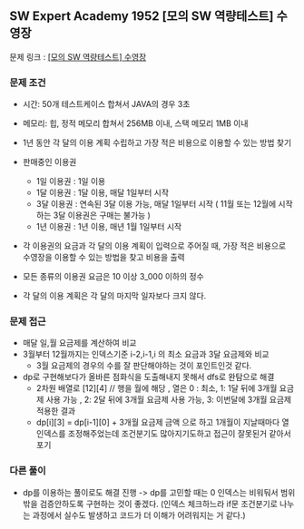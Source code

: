 ## SW Expert Academy 1952 [모의 SW 역량테스트] 수영장

문제
링크 : [[모의 SW 역량테스트] 수영장](https://swexpertacademy.com/main/code/problem/problemDetail.do?contestProbId=AV5PpFQaAQMDFAUq&categoryId=AV5PpFQaAQMDFAUq&categoryType=CODE&problemTitle=%EC%97%AD%EB%9F%89&orderBy=RECOMMEND_COUNT&selectCodeLang=ALL&select-1=&pageSize=10&pageIndex=1)

### 문제 조건

- 시간: 50개 테스트케이스 합쳐서 JAVA의 경우 3초
- 메모리: 힙, 정적 메모리 합쳐서 256MB 이내, 스택 메모리 1MB 이내

- 1년 동안 각 달의 이용 계획 수립하고 가장 적은 비용으로 이용할 수 있는 방법 찾기
- 판매중인 이용권
    - 1일 이용권 : 1일 이용
    - 1달 이용권 : 1달 이용, 매달 1일부터 시작
    - 3달 이용권 : 연속된 3달 이용 가능, 매달 1일부터 시작 ( 11월 또는 12월에 시작하는 3달 이용권은 구매는 불가능 )
    - 1년 이용권 : 1년 이용, 매년 1월 1일부터 시작

- 각 이용권의 요금과 각 달의 이용 계획이 입력으로 주어질 때, 가장 적은 비용으로 수영장을 이용할 수 있는 방법을 찾고 비용을 출력
- 모든 종류의 이용권 요금은 10 이상 3_000 이하의 정수
- 각 달의 이용 계획은 각 달의 마지막 일자보다 크지 않다.

### 문제 접근

- 매달 일,월 요금제를 계산하여 비교
- 3월부터 12월까지는 인덱스기준 i-2,i-1,i 의 최소 요금과 3달 요금제와 비교
    - 3월 요금제의 경우의 수를 잘 판단해야하는 것이 포인트인것 같다.
- dp로 구현해보다가 올바른 점화식을 도출해내지 못해서 dfs로 완탐으로 해결
    - 2차원 배열로 [12][4] // 행을 월에 해당 , 열은 0 : 최소, 1: 1달 뒤에 3개월 요금제 사용 가능 , 2: 2달 뒤에 3개월 요금제 사용 가능, 3: 이번달에 3개월 요금제 적용한 결과
    - dp[i][3] = dp[i-1][0] + 3개월 요금제 금액 으로 하고 1개월이 지날때마다 열 인덱스를 조정해주었는데 조건분기도 많아지기도하고 접근이 잘못된거 같아서 포기

### 다른 풀이
- dp를 이용하는 풀이로도 해결 진행 -> dp를 고민할 때는 0 인덱스는 비워둬서 범위 밖을 검증안하도록 구현하는 것이 좋겠다. (인덱스 체크하느라 if문 조건분기로 나누는 과정에서 실수도 발생하고 코드가 더 이해가 어려워지는 거 같다.)